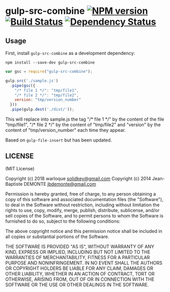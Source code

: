 # gulp-src-combine [![NPM version][npm-image]][npm-url] [![Build Status][travis-image]][travis-url] [![Dependency Status][depstat-image]][depstat-url]

## Usage

First, install `gulp-src-combine` as a development dependency:

```shell
npm install --save-dev gulp-src-combine
```

```javascript
var gsc = require("gulp-src-combine");

gulp.src('./sample.js')
  .pipe(gsc({
    "/* file 1 */": "tmp/file1",
    "/* file 2 */": "tmp/file2",
    version: "tmp/version_number"
  }))
  .pipe(gulp.dest('./dist/'));
```
This will replace into sample.js the tag "/\* file 1 \*/" by the content of the file "tmp/file1", "/\* file 2 \*/" by the content of "tmp/file2" and "version" by the content of "tmp/version_number" each time they appear.

Based on `gulp-file-insert` but has been updated.

## LICENSE

(MIT License)

Copyright (c) 2018 warloque <solidkey@gmail.com>
Copyright (c) 2014 Jean-Baptiste DEMONTE <jbdemonte@gmail.com>

Permission is hereby granted, free of charge, to any person obtaining
a copy of this software and associated documentation files (the
"Software"), to deal in the Software without restriction, including
without limitation the rights to use, copy, modify, merge, publish,
distribute, sublicense, and/or sell copies of the Software, and to
permit persons to whom the Software is furnished to do so, subject to
the following conditions:

The above copyright notice and this permission notice shall be
included in all copies or substantial portions of the Software.

THE SOFTWARE IS PROVIDED "AS IS", WITHOUT WARRANTY OF ANY KIND,
EXPRESS OR IMPLIED, INCLUDING BUT NOT LIMITED TO THE WARRANTIES OF
MERCHANTABILITY, FITNESS FOR A PARTICULAR PURPOSE AND
NONINFRINGEMENT. IN NO EVENT SHALL THE AUTHORS OR COPYRIGHT HOLDERS BE
LIABLE FOR ANY CLAIM, DAMAGES OR OTHER LIABILITY, WHETHER IN AN ACTION
OF CONTRACT, TORT OR OTHERWISE, ARISING FROM, OUT OF OR IN CONNECTION
WITH THE SOFTWARE OR THE USE OR OTHER DEALINGS IN THE SOFTWARE.


[npm-url]: https://npmjs.org/package/gulp-src-combine
[npm-image]: https://badge.fury.io/js/gulp-src-combine.png

[travis-url]: http://travis-ci.org/warloque/gulp-src-combine
[travis-image]: https://travis-ci.org/warloque/gulp-src-combine.svg?branch=master

[depstat-url]: https://david-dm.org/warloque/gulp-src-combine
[depstat-image]: https://david-dm.org/warloque/gulp-src-combine.png